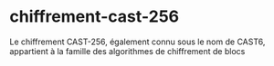 # chiffrement-cast-256
Le chiffrement CAST-256, également connu sous le nom de CAST6, appartient à la famille des algorithmes de chiffrement de blocs
